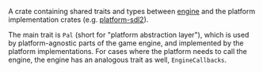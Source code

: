 <!--
SPDX-FileCopyrightText: 2024 Jens Pitkänen <jens.pitkanen@helsinki.fi>

SPDX-License-Identifier: GPL-3.0-or-later
-->

A crate containing shared traits and types between [engine](../engine) and the
platform implementation crates (e.g. [platform-sdl2](../platform-sdl2)).

The main trait is `Pal` (short for "platform abstraction layer"), which is used
by platform-agnostic parts of the game engine, and implemented by the platform
implementations. For cases where the platform needs to call the engine, the
engine has an analogous trait as well, `EngineCallbacks`.
